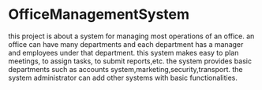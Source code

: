 # OfficeManagementSystem
this project is about a system for managing most operations of an office. an office can have many departments and each department has a manager and employees under that department. this system makes easy to plan meetings, to assign tasks, to submit reports,etc.  the system provides basic departments such as accounts system,marketing,security,transport. the system administrator can add other systems with basic functionalities.
